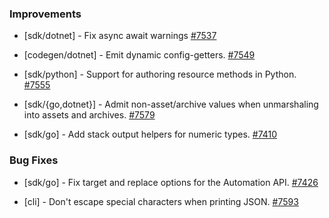 
### Improvements
  
- [sdk/dotnet] - Fix async await warnings
  [#7537](https://github.com/pulumi/pulumi/pull/7537)

- [codegen/dotnet] - Emit dynamic config-getters.
  [#7549](https://github.com/pulumi/pulumi/pull/7549)

- [sdk/python] - Support for authoring resource methods in Python.
  [#7555](https://github.com/pulumi/pulumi/pull/7555)

- [sdk/{go,dotnet}] - Admit non-asset/archive values when unmarshaling into assets and archives.
  [#7579](https://github.com/pulumi/pulumi/pull/7579)

- [sdk/go] - Add stack output helpers for numeric types.
  [#7410](https://github.com/pulumi/pulumi/pull/7410)

### Bug Fixes

- [sdk/go] - Fix target and replace options for the Automation API.
  [#7426](https://github.com/pulumi/pulumi/pull/7426)
  
- [cli] - Don't escape special characters when printing JSON.
  [#7593](https://github.com/pulumi/pulumi/pull/7593)
